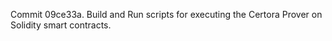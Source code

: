 Commit 09ce33a.                    Build and Run scripts for executing the Certora Prover on Solidity smart contracts.